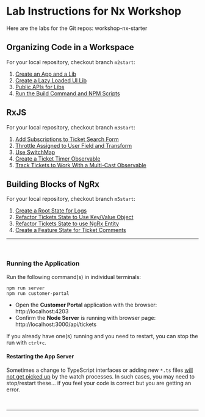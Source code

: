 # Lab Instructions for Nx Workshop

Here are the labs for the Git repos:  workshop-nx-starter

## Organizing Code in a Workspace 

For your local repository, checkout branch `m2start`:

1. [Create an App and a Lib](organizing-code-in-a-workspace/lab-1.md)
1. [Create a Lazy Loaded UI Lib](organizing-code-in-a-workspace/lab-2.md)
1. [Public APIs for Libs](organizing-code-in-a-workspace/lab-3.md)
1. [Run the Build Command and NPM Scripts](organizing-code-in-a-workspace/lab-4.md)

## RxJS

For your local repository, checkout branch `m3start`:

1. [Add Subscriptions to Ticket Search Form](rxjs/lab-1.md)
1. [Throttle Assigned to User Field and Transform](rxjs/lab-2.md)
1. [Use SwitchMap](rxjs/lab-3.md)
1. [Create a Ticket Timer Observable](rxjs/lab-4.md)
1. [Track Tickets to Work With a Multi-Cast Observable](rxjs/lab-5.md)

## Building Blocks of NgRx  

For your local repository, checkout branch `m5start`:

1. [Create a Root State for Logs](building-blocks-of-ngrx/lab-1.md)
1. [Refactor Tickets State to Use Key/Value Object](building-blocks-of-ngrx/lab-2.md)
1. [Refactor Tickets State to use NgRx Entity](building-blocks-of-ngrx/lab-3.md)
1. [Create a Feature State for Ticket Comments](building-blocks-of-ngrx/lab-4.md)


----

<br/>

### Running the Application

Run the following command(s) in individual terminals:

```console
npm run server
npm run customer-portal
```


*  Open the **Customer Portal** application with the browser: http://localhost:4203 
*  Confirm the **Node Server** is running with browser page:  http://localhost:3000/api/tickets

If you already have one(s) running and you need to restart, you can stop the run with `ctrl+c`.

#### Restarting the App Server

Sometimes a change to TypeScript interfaces or adding new `*.ts` files <u>will not get picked up</u> by the watch processes. In such cases, you may need to stop/restart these... if you feel your code is correct but you are getting an error.


<br/>

----
